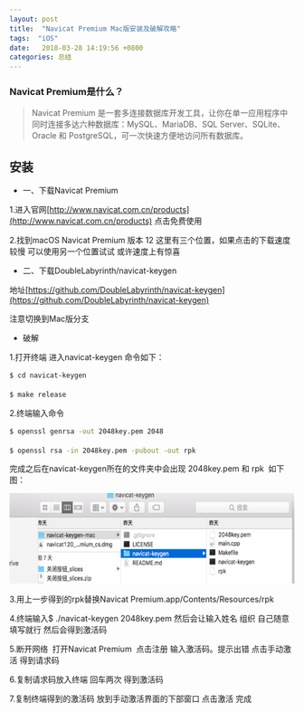 ```yaml
---
layout: post
title:  "Navicat Premium Mac版安装及破解攻略"
tags:  "iOS"
date:   2018-03-28 14:19:56 +0800
categories: 总结
---
```


### Navicat Premium是什么？

> Navicat Premium 是一套多连接数据库开发工具，让你在单一应用程序中同时连接多达六种数据库：MySQL、MariaDB、SQL Server、SQLite、Oracle 和 PostgreSQL，可一次快速方便地访问所有数据库。

## 安装

* 一、下载Navicat Premium

1.进入官网[http://www.navicat.com.cn/products](http://www.navicat.com.cn/products) 点击免费使用

2.找到macOS Navicat Premium 版本 12 这里有三个位置，如果点击的下载速度较慢 可以使用另一个位置试试 或许速度上有惊喜


* 二、下载DoubleLabyrinth/navicat-keygen

地址[https://github.com/DoubleLabyrinth/navicat-keygen](https://github.com/DoubleLabyrinth/navicat-keygen)

注意切换到Mac版分支

* 破解

1.打开终端 进入navicat-keygen 命令如下：

```bash
$ cd navicat-keygen

$ make release
```

2.终端输入命令


```bash
$ openssl genrsa -out 2048key.pem 2048

$ openssl rsa -in 2048key.pem -pubout -out rpk

```

完成之后在navicat-keygen所在的文件夹中会出现 2048key.pem 和 rpk  如下图：


<img src="/images/posts/navicat/navicat.png" height="160" width="600">

3.用上一步得到的rpk替换Navicat Premium.app/Contents/Resources/rpk

4.终端输入$ ./navicat-keygen 2048key.pem 然后会让输入姓名 组织 自己随意填写就行 然后会得到激活码

5.断开网络  打开Navicat Premium  点击注册 输入激活码。提示出错 点击手动激活 得到请求码

6.复制请求码放入终端 回车两次 得到激活码

7.复制终端得到的激活码 放到手动激活界面的下部窗口 点击激活 完成


